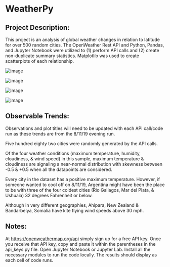 # WeatherPy

## Project Description: 
This project is an analysis of global weather changes in relation to latitude for over 500 random cities. The OpenWeather Rest API and Python, Pandas, and Jupyter Notebook were utilized to (1) perform API calls and (2) create non-duplicate summary statistics. Matplotlib was used to create scatterplots of each relationship.

![image](https://user-images.githubusercontent.com/51388767/70867428-6b331080-1f43-11ea-877c-991a7a1bae11.png)

![image](https://user-images.githubusercontent.com/51388767/70868352-05985180-1f4e-11ea-9b8e-fc6aaaf50648.png)

![image](https://user-images.githubusercontent.com/51388767/70867797-7720d180-1f47-11ea-8b30-5b8f6e57c02c.png)

![image](https://user-images.githubusercontent.com/51388767/70868647-aee04700-1f50-11ea-9af1-24bed5c22f12.png)



## Observable Trends:

Observations and plot titles will need to be updated with each API call/code run as these trends are from the 8/11/19 evening run.

Five hundred eighty two cities were randomly generated by the API calls.

Of the four weather conditions (maximum temperature, humidity, cloudiness, & wind speed) in this sample, maximum temperature & cloudiness are signaling a near-normal distribution with skewness between -0.5 & +0.5 when all the datapoints are considered.

Every city in the dataset has a positive maximum temperature. However, if someone wanted to cool off on 8/11/19, Argentina might have been the place to be with three of the four coldest cities (Rio Gallagos, Mar del Plata, & Ushuaia) 32 degrees Fahrenheit or below.

Although in very different geographies, Ahipara, New Zealand & Bandarbelya, Somalia have kite flying wind speeds above 30 mph.


## Notes:
At https://openweathermap.org/api simply sign up for a free API key.
Once you receive that API key, copy and paste it within the parentheses in the api_keys.py file.
Open Jupyter Notebook or Jupyter Lab.
Install all the necessary modules to run the code locally.
The results should display as each cell of code runs. 
  

